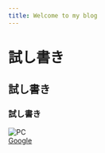 ```yaml
---
title: Welcome to my blog
---
```

# 試し書き
## 試し書き
### 試し書き
![PC](https://blogger.googleusercontent.com/img/b/R29vZ2xl/AVvXsEg0OUL0R9nh6716VCMx4KGoLWa4UrRX5uU-JepYBEerGJtx8S-TYbRc8G1pP_Jip66xX0d8id3ilBIK3kf1AWwKdSGF8M3lxfjR_XA-XoNm65MS-WXJAYJx8eL3R-f7MvzrHyDNZ1k_Iw1S/s846/computer_laptop_angle1.png)  
[Google](https://www.google.com/?authuser=0)

